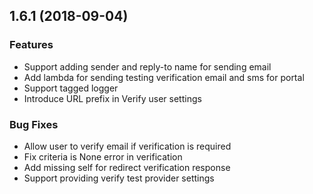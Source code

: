 ## 1.6.1 (2018-09-04)

### Features

- Support adding sender and reply-to name for sending email
- Add lambda for sending testing verification email and sms for portal
- Support tagged logger
- Introduce URL prefix in Verify user settings

### Bug Fixes

- Allow user to verify email if verification is required
- Fix criteria is None error in verification
- Add missing self for redirect verification response
- Support providing verify test provider settings

